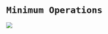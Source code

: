 # `Minimum Operations`
![](https://favtutor.com/resources/images/uploads/min_and_max_in_python.png)
